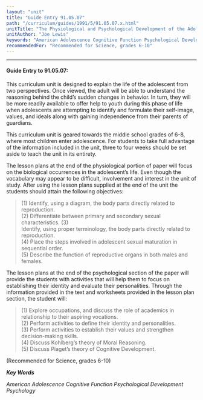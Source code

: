```yaml
---
layout: "unit"
title: "Guide Entry 91.05.07"
path: "/curriculum/guides/1991/5/91.05.07.x.html"
unitTitle: "The Physiological and Psychological Development of the Adolescent"
unitAuthor: "Joe Lewis"
keywords: "American Adolescence Cognitive Function Psychological Development Psychology"
recommendedFor: "Recommended for Science, grades 6-10"
---
```

<body>
<hr/>
 <h4>
  Guide Entry to 91.05.07:
 </h4>
 This curriculum unit is designed to explain the life of the adolescent from two perspectives. Once viewed, the adult will be able to understand the reasoning behind the child’s sudden changes in behavior. In turn, they will be more readily available to offer help to youth during this phase of life when adolescents are attempting to identify and formulate their self-image, values, and ideals along with gaining independence from their parents of guardians.
 <p>
  This curriculum unit is geared towards the middle school grades of 6-8, where most children enter adolescence. For students to take full advantage of the information included in the unit, three to four weeks should be set aside to teach the unit in its entirety.
 </p>
 <p>
  The lesson plans at the end of the physiological portion of paper will focus on the biological occurrences in the adolescent’s life. Even though the vocabulary may appear to be difficult, involvement and interest in the unit of study. After using the lesson plans supplied at the end of the unit the students should attain the following objectives:
 </p>
<blockquote>
  <dl>
   <dt>
    (1) Identify, using a diagram, the body parts directly related to reproduction.
    <dt>
     (2) Differentiate between primary and secondary sexual characteristics. (3)
     <dt>
      Identify, using proper terminology, the body parts directly related to reproduction.
      <dt>
       (4) Place the steps involved in adolescent sexual maturation in sequential order.
       <dt>
        (5) Describe the function of reproductive organs in both males and females.
       </dt>
      </dt>
     </dt>
    </dt>
   </dt>
  </dl>
 </blockquote>
 The lesson plans at the end of the psychological section of the paper will provide the students with activities that will help them to focus on establishing their identity and evaluate their personalities. Through the information provided in the text and worksheets provided in the lesson plan section, the student will:
<blockquote>
  <dl>
   <dt>
    (1) Explore occupations, and discuss the role of academics in relationship to their aspiring vocations.
    <dt>
     (2) Perform activities to define their identity and personalities.
     <dt>
      (3) Perform activities to establish their values and strengthen decision-making skills.
      <dt>
       (4) Discuss Kohlberg’s theory of Moral Reasoning.
       <dt>
        (5) Discuss Piaget’s theory of Cognitive Development.
       </dt>
      </dt>
     </dt>
    </dt>
   </dt>
  </dl>
 </blockquote>
 (Recommended for Science, grades 6-10)
<p>
  <b>
   <i>
    Key Words
   </i>
  </b>
  <br/>
 </p>
 <p>
  <i>
   American Adolescence Cognitive Function Psychological Development Psychology
  </i>
 </p>

</body>